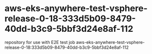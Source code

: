 # aws-eks-anywhere-test-vsphere-release-0-18-333d5b09-8479-40dd-b3c9-5bbf3d24e8af-112
repository for use with E2E test job aws-eks-anywhere-test-vsphere-release-0-18:333d5b09-8479-40dd-b3c9-5bbf3d24e8af-112
